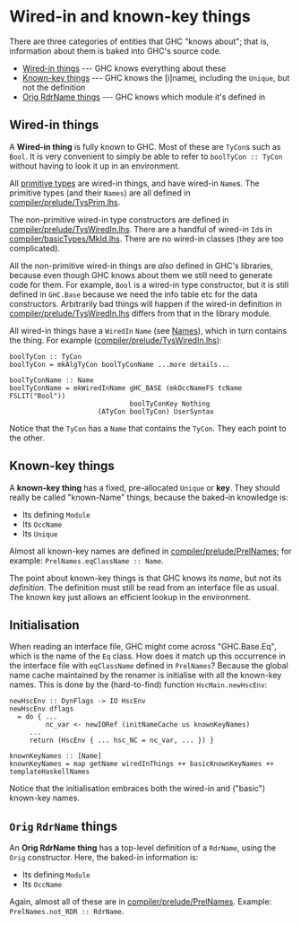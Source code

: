 
 


# Wired-in and known-key things



There are three categories of entities that GHC "knows about"; that is, information about them is baked into GHC's source code.


- [Wired-in things](commentary/compiler/wired-in#wired-in-things) --- GHC knows everything about these
- [Known-key things](commentary/compiler/wired-in#known-key-things) --- GHC knows the \[i\]name[i](/trac/ghc/i), including the `Unique`, but not the definition
- [Orig RdrName  things](commentary/compiler/wired-in#orig-rdrname-things) --- GHC knows which module it's defined in

## Wired-in things



A **Wired-in thing** is fully known to GHC.  Most of these are `TyCon`s such as `Bool`. It is very convenient to simply be able to refer to `boolTyCon :: TyCon` without having to look it up in an environment.  



All [primitive types](commentary/compiler/type-type#classifying-types) are wired-in things, and have wired-in `Name`s.  The primitive types (and their `Names`) are all defined in [compiler/prelude/TysPrim.lhs](/trac/ghc/browser/ghc/compiler/prelude/TysPrim.lhs).



The non-primitive wired-in type constructors are defined in [compiler/prelude/TysWiredIn.lhs](/trac/ghc/browser/ghc/compiler/prelude/TysWiredIn.lhs).  There are a handful of wired-in `Id`s in [compiler/basicTypes/MkId.lhs](/trac/ghc/browser/ghc/compiler/basicTypes/MkId.lhs). There are no wired-in classes (they are too complicated). 



All the non-primitive wired-in things are *also* defined in GHC's libraries, because even though GHC knows about them we still need to generate code for them. For example, `Bool` is a wired-in type constructor, but it is still defined in `GHC.Base` because we need the info table etc for the data constructors.  Arbitrarily bad things will happen if the wired-in definition in [compiler/prelude/TysWiredIn.lhs](/trac/ghc/browser/ghc/compiler/prelude/TysWiredIn.lhs) differs from that in the library module.



All wired-in things have a `WiredIn` `Name` (see [Names](commentary/compiler/name-type)), which in turn contains the thing.  For example ([compiler/prelude/TysWiredIn.lhs](/trac/ghc/browser/ghc/compiler/prelude/TysWiredIn.lhs)):


```wiki
boolTyCon :: TyCon
boolTyCon = mkAlgTyCon boolTyConName ...more details...

boolTyConName :: Name
boolTyConName = mkWiredInName gHC_BASE (mkOccNameFS tcName FSLIT("Bool"))
                              boolTyConKey Nothing
 	 	              (ATyCon boolTyCon) UserSyntax
```


Notice that the `TyCon` has a `Name` that contains the `TyCon`.  They each point to the other.


## Known-key things



A **known-key thing** has a fixed, pre-allocated `Unique` or **key**.  They should really be called "known-Name" things, because the baked-in knowledge is:


- Its defining `Module`
- Its `OccName`
- Its `Unique`


Almost all known-key names are defined in [compiler/prelude/PrelNames](/trac/ghc/browser/ghc/compiler/prelude/PrelNames); for example: `PrelNames.eqClassName :: Name`.



The point about known-key things is that GHC knows its *name*, but not its *definition*.  The definition must still be read from an interface file as usual. The known key just allows an efficient lookup in the environment.


## Initialisation



When reading an interface file, GHC might come across "GHC.Base.Eq", which is the name of the `Eq` class.  How does it match up this occurrence in the interface file with `eqClassName` defined in `PrelNames`?  Because the global name cache maintained by the renamer is initialise with all the known-key names.  This is done by the (hard-to-find) function `HscMain.newHscEnv`:


```wiki
newHscEnv :: DynFlags -> IO HscEnv
newHscEnv dflags
  = do { ...
         nc_var <- newIORef (initNameCache us knownKeyNames)
	 ...
	 return (HscEnv { ... hsc_NC = nc_var, ... }) }

knownKeyNames :: [Name]
knownKeyNames = map getName wiredInThings ++ basicKnownKeyNames ++ templateHaskellNames
```


Notice that the initialisation embraces both the wired-in and ("basic") known-key names.


## `Orig` `RdrName` things



An **Orig RdrName thing** has a top-level definition of a `RdrName`, using the `Orig` constructor.  Here, the baked-in information is:


- Its defining `Module`
- Its `OccName`


Again, almost all of these are in [compiler/prelude/PrelNames](/trac/ghc/browser/ghc/compiler/prelude/PrelNames).
Example: `PrelNames.not_RDR :: RdrName`.


